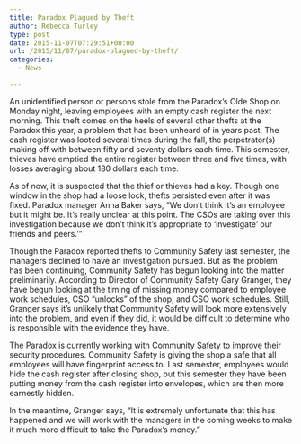 ```yaml
---
title: Paradox Plagued by Theft
author: Rebecca Turley
type: post
date: 2015-11-07T07:29:51+00:00
url: /2015/11/07/paradox-plagued-by-theft/
categories:
  - News

---
```

An unidentified person or persons stole from the Paradox’s Olde Shop on Monday night, leaving employees with an empty cash register the next morning. This theft comes on the heels of several other thefts at the Paradox this year, a problem that has been unheard of in years past. The cash register was looted several times during the fall, the perpetrator(s) making off with between fifty and seventy dollars each time. This semester, thieves have emptied the entire register between three and five times, with losses averaging about 180 dollars each time.

As of now, it is suspected that the thief or thieves had a key. Though one window in the shop had a loose lock, thefts persisted even after it was fixed. Paradox manager Anna Baker says, “We don’t think it’s an employee but it might be. It’s really unclear at this point. The CSOs are taking over this investigation because we don’t think it’s appropriate to ‘investigate’ our friends and peers.’”

Though the Paradox reported thefts to Community Safety last semester, the managers declined to have an investigation pursued. But as the problem has been continuing, Community Safety has begun looking into the matter preliminarily. According to Director of Community Safety Gary Granger, they have begun looking at the timing of missing money compared to employee work schedules, CSO “unlocks” of the shop, and CSO work schedules. Still, Granger says it’s unlikely that Community Safety will look more extensively into the problem, and even if they did, it would be difficult to determine who is responsible with the evidence they have.

The Paradox is currently working with Community Safety to improve their security procedures. Community Safety is giving the shop a safe that all employees will have fingerprint access to. Last semester, employees would hide the cash register after closing shop, but this semester they have been putting money from the cash register into envelopes, which are then more earnestly hidden.

In the meantime, Granger says, “It is extremely unfortunate that this has happened and we will work with the managers in the coming weeks to make it much more difficult to take the Paradox&#8217;s money.”